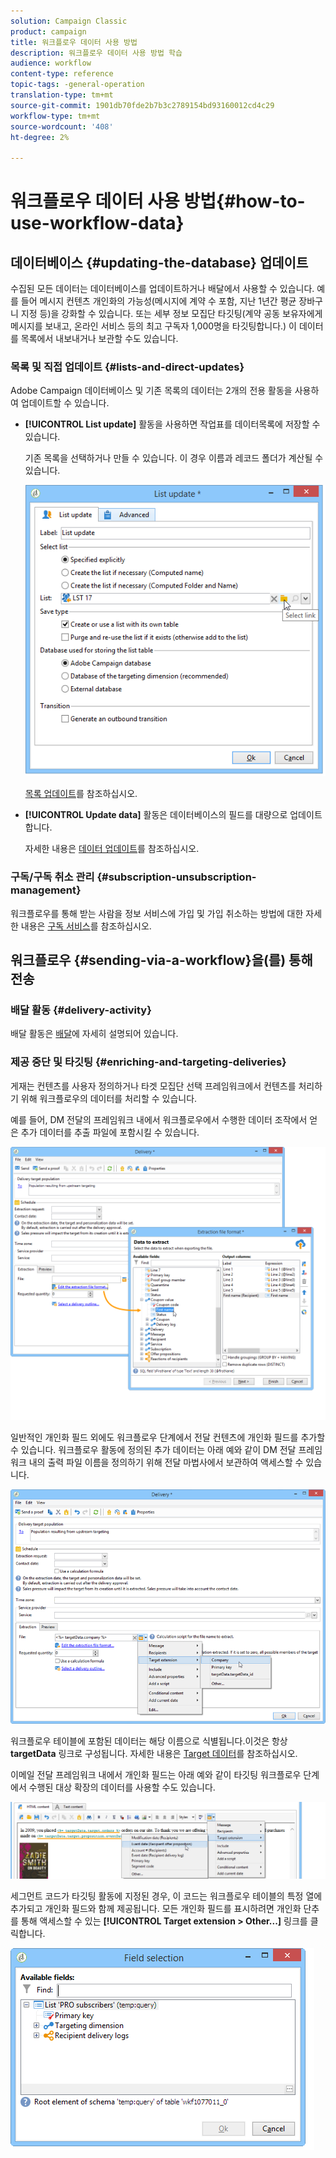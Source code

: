 ```yaml
---
solution: Campaign Classic
product: campaign
title: 워크플로우 데이터 사용 방법
description: 워크플로우 데이터 사용 방법 학습
audience: workflow
content-type: reference
topic-tags: -general-operation
translation-type: tm+mt
source-git-commit: 1901db70fde2b7b3c2789154bd93160012cd4c29
workflow-type: tm+mt
source-wordcount: '408'
ht-degree: 2%

---
```



# 워크플로우 데이터 사용 방법{#how-to-use-workflow-data}

## 데이터베이스 {#updating-the-database} 업데이트

수집된 모든 데이터는 데이터베이스를 업데이트하거나 배달에서 사용할 수 있습니다. 예를 들어 메시지 컨텐츠 개인화의 가능성(메시지에 계약 수 포함, 지난 1년간 평균 장바구니 지정 등)을 강화할 수 있습니다. 또는 세부 정보 모집단 타깃팅(계약 공동 보유자에게 메시지를 보내고, 온라인 서비스 등의 최고 구독자 1,000명을 타깃팅합니다.) 이 데이터를 목록에서 내보내거나 보관할 수도 있습니다.

### 목록 및 직접 업데이트 {#lists-and-direct-updates}

Adobe Campaign 데이터베이스 및 기존 목록의 데이터는 2개의 전용 활동을 사용하여 업데이트할 수 있습니다.

* **[!UICONTROL List update]** 활동을 사용하면 작업표를 데이터목록에 저장할 수 있습니다.

   기존 목록을 선택하거나 만들 수 있습니다. 이 경우 이름과 레코드 폴더가 계산될 수 있습니다.

   ![](assets/s_user_create_list.png)

   [목록 업데이트](../../workflow/using/list-update.md)를 참조하십시오.

* **[!UICONTROL Update data]** 활동은 데이터베이스의 필드를 대량으로 업데이트합니다.

   자세한 내용은 [데이터 업데이트](../../workflow/using/update-data.md)를 참조하십시오.

### 구독/구독 취소 관리 {#subscription-unsubscription-management}

워크플로우를 통해 받는 사람을 정보 서비스에 가입 및 가입 취소하는 방법에 대한 자세한 내용은 [구독 서비스](../../workflow/using/subscription-services.md)를 참조하십시오.

## 워크플로우 {#sending-via-a-workflow}을(를) 통해 전송

### 배달 활동 {#delivery-activity}

배달 활동은 [배달](../../workflow/using/delivery.md)에 자세히 설명되어 있습니다.

### 제공 중단 및 타깃팅 {#enriching-and-targeting-deliveries}

게재는 컨텐츠를 사용자 정의하거나 타겟 모집단 선택 프레임워크에서 컨텐츠를 처리하기 위해 워크플로우의 데이터를 처리할 수 있습니다.

예를 들어, DM 전달의 프레임워크 내에서 워크플로우에서 수행한 데이터 조작에서 얻은 추가 데이터를 추출 파일에 포함시킬 수 있습니다.

![](assets/s_advuser_add_data_postal_mail.png)

일반적인 개인화 필드 외에도 워크플로우 단계에서 전달 컨텐츠에 개인화 필드를 추가할 수 있습니다. 워크플로우 활동에 정의된 추가 데이터는 아래 예와 같이 DM 전달 프레임워크 내의 출력 파일 이름을 정의하기 위해 전달 마법사에서 보관하여 액세스할 수 있습니다.

![](assets/s_advuser_using_additional_data.png)

워크플로우 테이블에 포함된 데이터는 해당 이름으로 식별됩니다.이것은 항상 **targetData** 링크로 구성됩니다. 자세한 내용은 [Target 데이터](../../workflow/using/data-life-cycle.md#target-data)를 참조하십시오.

이메일 전달 프레임워크 내에서 개인화 필드는 아래 예와 같이 타깃팅 워크플로우 단계에서 수행된 대상 확장의 데이터를 사용할 수도 있습니다.

![](assets/s_advuser_add_data_email.png)

세그먼트 코드가 타깃팅 활동에 지정된 경우, 이 코드는 워크플로우 테이블의 특정 열에 추가되고 개인화 필드와 함께 제공됩니다. 모든 개인화 필드를 표시하려면 개인화 단추를 통해 액세스할 수 있는 **[!UICONTROL Target extension > Other...]** 링크를 클릭합니다.

![](assets/s_advuser_segment_code_select.png)
